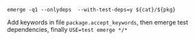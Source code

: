`emerge -q1 --onlydeps  --with-test-deps=y ${cat}/${pkg}`

Add keywords in file `package.accept_keywords`, then emerge test dependencies, finally `USE=test emerge */*`
